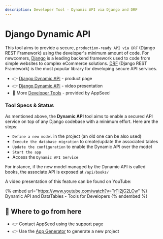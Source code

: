 ```yaml
---
description: Developer Tool - Dynamic API via Django and DRF
---
```


# Django Dynamic API

This tool aims to provide a secure, `production-ready API via DRF` (Django REST Framework) using the developer's minimum amount of code. For newcomers, [Django](https://www.djangoproject.com/) is a leading backend framework used to code from simple websites to complex eCommerce solutions. [DRF](https://www.django-rest-framework.org/) (Django REST Framework) is the most popular library for developing secure API services.&#x20;

* 👉 [Django Dynamic API](https://appseed.us/developer-tools/django-dynamic-api/) - product page
* 👉 [Django Dynamic API](https://www.youtube.com/watch?v=TrTI2jG2LCw) - video presentation
* 🚀 More [Developer Tools](https://appseed.us/developer-tools/) - provided by AppSeed

### Tool Specs & Status

As mentioned above, the **Dynamic API** tool aims to enable a secured API service on top of any Django codebase with a minimum effort. Here are the steps:

* `Define a new model` in the project (an old one can be also used)
* `Execute the database migration` to create/update the associated tables
* `Update the configuration` to enable the Dynamic API over the model
* `Start the app`
* Access the `Dynamic API Service`

For instance, if the new model managed by the Dynamic API is called books, the associate API is exposed at `/api/books/`

A video presentation of this feature can be found on YouTube:&#x20;

{% embed url="https://www.youtube.com/watch?v=TrTI2jG2LCw" %}
Dynamic API and DataTables - Tools for Developers
{% endembed %}

&#x20;

## 🚀 Where to go from here

* 👉 Contact AppSeed using the [support](https://appseed.us/support/) page&#x20;
* 👉 Use the [App Generator](https://appseed.us/generator) to generate a new project
